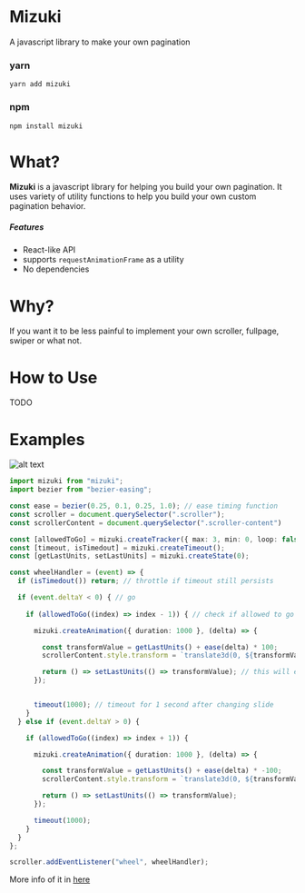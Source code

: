 # Mizuki

A javascript library to make your own pagination

### yarn

```
yarn add mizuki
```

### npm

```
npm install mizuki
```

# What?

**Mizuki** is a javascript library for helping you build your own pagination. It uses variety of utility functions to help you build your own custom pagination behavior.

##### Features

- React-like API
- supports `requestAnimationFrame` as a utility
- No dependencies

# Why?

If you want it to be less painful to implement your own scroller, fullpage, swiper or what not.

# How to Use

TODO

# Examples

![alt text](https://i.ibb.co/MCknBjL/mizuki-sample.gif)

```ts
import mizuki from "mizuki";
import bezier from "bezier-easing";

const ease = bezier(0.25, 0.1, 0.25, 1.0); // ease timing function
const scroller = document.querySelector(".scroller");
const scrollerContent = document.querySelector(".scroller-content")

const [allowedToGo] = mizuki.createTracker({ max: 3, min: 0, loop: false });
const [timeout, isTimedout] = mizuki.createTimeout();
const [getLastUnits, setLastUnits] = mizuki.createState(0);

const wheelHandler = (event) => {
  if (isTimedout()) return; // throttle if timeout still persists

  if (event.deltaY < 0) { // go 
    
    if (allowedToGo((index) => index - 1)) { // check if allowed to go to the next slide

      mizuki.createAnimation({ duration: 1000 }, (delta) => {

        const transformValue = getLastUnits() + ease(delta) * 100;
        scrollerContent.style.transform = `translate3d(0, ${transformValue}vh, 0)`;

        return () => setLastUnits(() => transformValue); // this will execute after requestAnimationFrame loop
      });


      timeout(1000); // timeout for 1 second after changing slide
    }
  } else if (event.deltaY > 0) {

    if (allowedToGo((index) => index + 1)) {

      mizuki.createAnimation({ duration: 1000 }, (delta) => {

        const transformValue = getLastUnits() + ease(delta) * -100;
        scrollerContent.style.transform = `translate3d(0, ${transformValue}vh, 0)`;

        return () => setLastUnits(() => transformValue);
      });

      timeout(1000);
    }
  }
};

scroller.addEventListener("wheel", wheelHandler);
```

More info of it in [here](https://github.com/jmmaa/mizuki/tree/main/examples)

